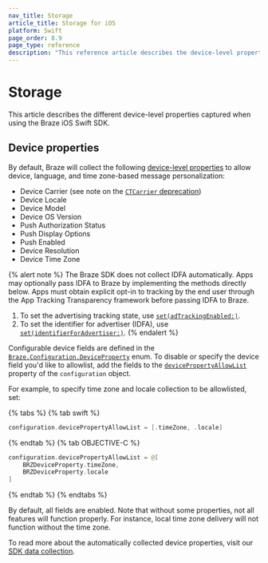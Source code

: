 ```yaml
---
nav_title: Storage
article_title: Storage for iOS
platform: Swift
page_order: 8.9
page_type: reference
description: "This reference article describes the device-level properties captured by the Braze iOS Swift SDK."
---
```


# Storage

This article describes the different device-level properties captured when using the Braze iOS Swift SDK.

## Device properties

By default, Braze will collect the following [device-level properties][1] to allow device, language, and time zone-based message personalization:

* Device Carrier (see note on the [`CTCarrier` deprecation][2])
* Device Locale
* Device Model
* Device OS Version
* Push Authorization Status
* Push Display Options
* Push Enabled
* Device Resolution
* Device Time Zone

{% alert note %}
The Braze SDK does not collect IDFA automatically. Apps may optionally pass IDFA to Braze by implementing the methods directly below. Apps must obtain explicit opt-in to tracking by the end user through the App Tracking Transparency framework before passing IDFA to Braze.

1. To set the advertising tracking state, use [`set(adTrackingEnabled:)`](https://braze-inc.github.io/braze-swift-sdk/documentation/brazekit/braze/set(adtrackingenabled:)/).
2. To set the identifier for advertiser (IDFA), use [`set(identifierForAdvertiser:)`](https://braze-inc.github.io/braze-swift-sdk/documentation/brazekit/braze/set(identifierforadvertiser:)/).
{% endalert %}

Configurable device fields are defined in the [`Braze.Configuration.DeviceProperty`][1] enum. To disable or specify the device field you'd like to allowlist, add the fields to the [`devicePropertyAllowList`][3] property of the `configuration` object.

For example, to specify time zone and locale collection to be allowlisted, set:

{% tabs %}
{% tab swift %}

```swift
configuration.devicePropertyAllowList = [.timeZone, .locale]
```

{% endtab %}
{% tab OBJECTIVE-C %}

```swift
configuration.devicePropertyAllowList = @[
    BRZDeviceProperty.timeZone,
    BRZDeviceProperty.locale
]
```

{% endtab %}
{% endtabs %}

By default, all fields are enabled. Note that without some properties, not all features will function properly. For instance, local time zone delivery will not function without the time zone.

To read more about the automatically collected device properties, visit our [SDK data collection][4].

[1]: https://braze-inc.github.io/braze-swift-sdk/documentation/brazekit/braze/configuration-swift.class/deviceproperty
[2]: https://braze-inc.github.io/braze-swift-sdk/documentation/brazekit/braze/configuration-swift.class/deviceproperty/carrier
[3]: https://braze-inc.github.io/braze-swift-sdk/documentation/brazekit/braze/configuration-swift.class/devicepropertyallowlist
[4]: {{site.baseurl}}/user_guide/data_and_analytics/user_data_collection/sdk_data_collection/